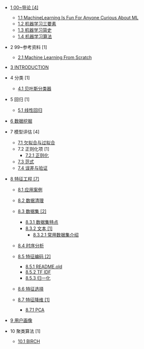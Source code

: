   - [1 00~导论 [4]](/00~导论/README.md)
    - [1.1 MachineLearning Is Fun For Anyone Curious About ML](/00~导论/MachineLearning-Is-Fun-For-Anyone-Curious-About-ML.md)
    - [1.2 机器学习三要素](/00~导论/机器学习三要素.md)
    - [1.3 机器学习简史](/00~导论/机器学习简史.md)
    - [1.4 机器学习算法](/00~导论/机器学习算法.md)
  - 2 99~参考资料 [1]
    - [2.1 Machine Learning From Scratch](/99~参考资料/Machine%20Learning%20From%20Scratch/README.md)
      
  - [3 INTRODUCTION](/INTRODUCTION.md)
  - 4 分类 [1]
    - [4.1 贝叶斯分类器](/分类/贝叶斯分类器.md)
  - 5 回归 [1]
    - [5.1 线性回归](/回归/线性回归.md)
  - [6 数据挖掘](/数据挖掘/README.md)
    
  - 7 模型评估 [4]
    - [7.1 欠拟合与过拟合](/模型评估/欠拟合与过拟合.md)
    - 7.2 正则化项 [1]
      - [7.2.1 正则化](/模型评估/正则化项/正则化.md)
    - [7.3 范式](/模型评估/范式.md)
    - [7.4 误差与验证](/模型评估/误差与验证.md)
  - [8 特征工程 [7]](/特征工程/README.md)
    - [8.1 应用案例](/特征工程/应用案例/README.md)
      
    - [8.2 数据清理](/特征工程/数据清理/README.md)
      
    - [8.3 数据集 [2]](/特征工程/数据集/README.md)
      - [8.3.1 数据集特点](/特征工程/数据集/数据集特点.md)
      - [8.3.2 文本 [1]](/特征工程/数据集/文本/README.md)
        - [8.3.2.1 常用数据集介绍](/特征工程/数据集/文本/常用数据集介绍.md)
    - [8.4 时序分析](/特征工程/时序分析/README.md)
      
    - [8.5 特征编码 [2]](/特征工程/特征编码/README.md)
      - [8.5.1 README.old](/特征工程/特征编码/README.old.md)
      - [8.5.2 TF IDF](/特征工程/特征编码/TF-IDF.md)
      - [8.5.3 归一化](/特征工程/特征编码/归一化.md)
    - [8.6 特征选择](/特征工程/特征选择/README.md)
      
    - [8.7 特征降维 [1]](/特征工程/特征降维/README.md)
      - [8.7.1 PCA](/特征工程/特征降维/PCA.md)
  - [9 用户画像](/用户画像/README.md)
    
  - 10 聚类算法 [1]
    - [10.1 BIRCH](/聚类算法/BIRCH.md)